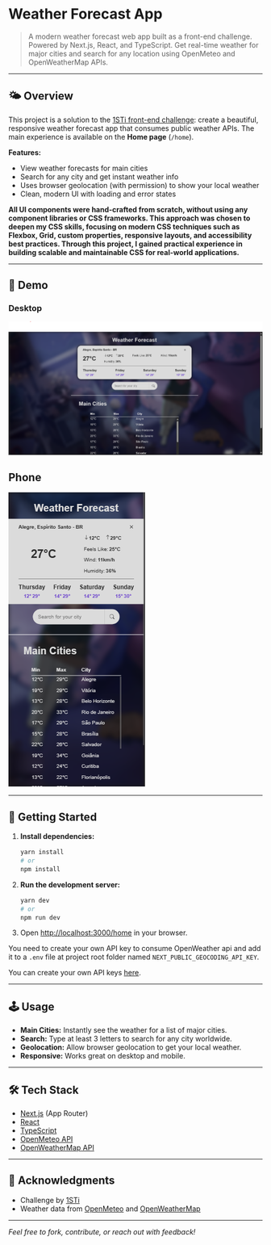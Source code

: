 
# Weather Forecast App

> A modern weather forecast web app built as a front-end challenge. Powered by Next.js, React, and TypeScript. Get real-time weather for major cities and search for any location using OpenMeteo and OpenWeatherMap APIs.

---

## 🌤️ Overview

This project is a solution to the [1STi front-end challenge](https://github.com/1STi/desafio-frontend/): create a beautiful, responsive weather forecast app that consumes public weather APIs. The main experience is available on the **Home page** (`/home`).

**Features:**
- View weather forecasts for main cities
- Search for any city and get instant weather info
- Uses browser geolocation (with permission) to show your local weather
- Clean, modern UI with loading and error states

**All UI components were hand-crafted from scratch, without using any component libraries or CSS frameworks. This approach was chosen to deepen my CSS skills, focusing on modern CSS techniques such as Flexbox, Grid, custom properties, responsive layouts, and accessibility best practices. Through this project, I gained practical experience in building scalable and maintainable CSS for real-world applications.**

---

## 📸 Demo

### Desktop
![desktop preview](./public/media/img/readme/desktop-preview.png)

## Phone
![phone preview](./public/media/img/readme/phone-preview.png)

---

## 🚀 Getting Started

1. **Install dependencies:**
    ```bash
    yarn install
    # or
    npm install
    ```
2. **Run the development server:**
    ```bash
    yarn dev
    # or
    npm run dev
    ```
3. Open [http://localhost:3000/home](http://localhost:3000/home) in your browser.

You need to create your own API key to consume OpenWeather api and add it to a `.env` file at project root folder named `NEXT_PUBLIC_GEOCODING_API_KEY`.

You can create your own API keys [here](https://home.openweathermap.org/api_keys).

---

## 🕹️ Usage

- **Main Cities:** Instantly see the weather for a list of major cities.
- **Search:** Type at least 3 letters to search for any city worldwide.
- **Geolocation:** Allow browser geolocation to get your local weather.
- **Responsive:** Works great on desktop and mobile.

---

## 🛠️ Tech Stack

- [Next.js](https://nextjs.org/) (App Router)
- [React](https://react.dev/)
- [TypeScript](https://www.typescriptlang.org/)
- [OpenMeteo API](https://open-meteo.com/)
- [OpenWeatherMap API](https://openweathermap.org/)

---

## 🙏 Acknowledgments

- Challenge by [1STi](https://github.com/1STi)
- Weather data from [OpenMeteo](https://open-meteo.com/) and [OpenWeatherMap](https://openweathermap.org/)

---

_Feel free to fork, contribute, or reach out with feedback!_

